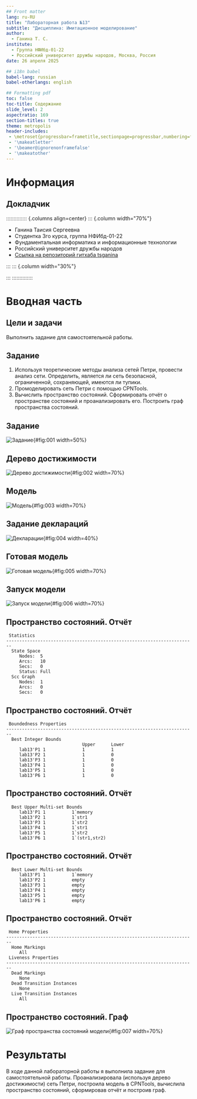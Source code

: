 ```yaml
---
## Front matter
lang: ru-RU
title: "Лабораторная работа №13"
subtitle: "Дисциплина: Имитационное моделирование"
author:
  - Ганина Т. С.
institute:
  - Группа НФИбд-01-22
  - Российский университет дружбы народов, Москва, Россия
date: 26 апреля 2025

## i18n babel
babel-lang: russian
babel-otherlangs: english

## Formatting pdf
toc: false
toc-title: Содержание
slide_level: 2
aspectratio: 169
section-titles: true
theme: metropolis
header-includes:
 - \metroset{progressbar=frametitle,sectionpage=progressbar,numbering=fraction}
 - '\makeatletter'
 - '\beamer@ignorenonframefalse'
 - '\makeatother'
---
```


# Информация

## Докладчик

:::::::::::::: {.columns align=center}
::: {.column width="70%"}

  * Ганина Таисия Сергеевна
  * Студентка 3го курса, группа НФИбд-01-22
  * Фундаментальная информатика и информационные технологии
  * Российский университет дружбы народов
  * [Ссылка на репозиторий гитхаба tsganina](https://github.com/tsganina/study_2024-2025_simmod)

:::
::: {.column width="30%"}

:::
::::::::::::::

# Вводная часть

## Цели и задачи

Выполнить задание для самостоятельной работы.

## Задание

1. Используя теоретические методы анализа сетей Петри, провести анализ сети. Определить, является ли сеть безопасной, ограниченной, сохраняющей, имеются ли тупики.
2. Промоделировать сеть Петри с помощью CPNTools.
3. Вычислить пространство состояний. Сформировать отчёт о пространстве состояний и проанализировать его. Построить граф пространства состояний.

## Задание

![Задание](image/task.png){#fig:001 width=50%}

## Дерево достижимости

![Дерево достижимости](image/Дерево_достижимости.png){#fig:002 width=70%}

## Модель

![Модель](image/1.png){#fig:003 width=70%}

## Задание деклараций

![Декларации](image/3.png){#fig:004 width=40%}

## Готовая модель

![Готовая модель](image/2.png){#fig:005 width=70%}

## Запуск модели

![Запуск модели](image/4.png){#fig:006 width=70%}

## Пространство состояний. Отчёт

```
 Statistics
------------------------------------------------------------------------
  State Space
     Nodes:  5
     Arcs:   10
     Secs:   0
     Status: Full
  Scc Graph
     Nodes:  1
     Arcs:   0
     Secs:   0  
```
## Пространство состояний. Отчёт

```
 Boundedness Properties
------------------------------------------------------------------------
  Best Integer Bounds
                             Upper      Lower
     lab13'P1 1              1          1
     lab13'P2 1              1          0
     lab13'P3 1              1          0
     lab13'P4 1              1          0
     lab13'P5 1              1          0
     lab13'P6 1              1          0
```

## Пространство состояний. Отчёт

```
  Best Upper Multi-set Bounds
     lab13'P1 1          1`memory
     lab13'P2 1          1`str1
     lab13'P3 1          1`str2
     lab13'P4 1          1`str1
     lab13'P5 1          1`str2
     lab13'P6 1          1`(str1,str2)
```

## Пространство состояний. Отчёт

```
  Best Lower Multi-set Bounds
     lab13'P1 1          1`memory
     lab13'P2 1          empty
     lab13'P3 1          empty
     lab13'P4 1          empty
     lab13'P5 1          empty
     lab13'P6 1          empty
```

## Пространство состояний. Отчёт

```
 Home Properties
------------------------------------------------------------------------
  Home Markings
     All
 Liveness Properties
------------------------------------------------------------------------
  Dead Markings
     None
  Dead Transition Instances
     None
  Live Transition Instances
     All
```

## Пространство состояний. Граф

![Граф пространства состояний модели](image/6.png){#fig:007 width=70%}

# Результаты

В ходе данной лабораторной работы я выполнила задание для самостоятельной работы. Проанализировала (используя дерево достижимости) сеть Петри, построила модель в CPNTools, вычислила пространство состояний, сформировав отчёт и построив граф.
